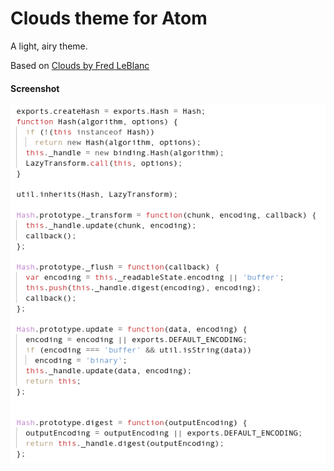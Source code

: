 # Clouds theme for Atom

A light, airy theme.

Based on [Clouds by Fred LeBlanc](https://github.com/fredleblanc/Clouds/)


#### Screenshot
![Clouds screenshot](https://raw.githubusercontent.com/Rob-ot/Clouds/master/clouds.png)

